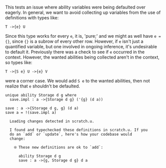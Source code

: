 This tests an issue where ability variables were being defaulted over
eagerly. In general, we want to avoid collecting up variables from the
use of definitions with types like:

``` 
T ->{e} U
```

Since this type works for every `e`, it is, 'pure;' and we might as
well have `e = {}`, since `{}` is a subrow of every other row.
However, if `e` isn't just a quantified variable, but one involved in
ongoing inference, it's undesirable to default it. Previously there
was a check to see if `e` occurred in the context. However, the wanted
abilities being collected aren't in the context, so types like:

``` 
T ->{S e} U ->{e} V
```

were a corner case. We would add `S e` to the wanted abilities, then
not realize that `e` shouldn't be defaulted.

``` unison
unique ability Storage d g where
  save.impl : a ->{Storage d g} ('{g} (d a))

save : a ->{Storage d g, g} (d a)
save a = !(save.impl a)
```

``` ucm
  Loading changes detected in scratch.u.

  I found and typechecked these definitions in scratch.u. If you
  do an `add` or `update`, here's how your codebase would
  change:
  
    ⍟ These new definitions are ok to `add`:
    
      ability Storage d g
      save : a ->{g, Storage d g} d a

```

